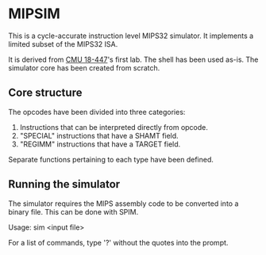 # MIPSIM

This is a cycle-accurate instruction level MIPS32 simulator. It implements a limited subset of the MIPS32 ISA.

It is derived from [CMU 18-447][course_link]'s first lab. The shell has been used as-is. The simulator core has been created from scratch.

## Core structure

The opcodes have been divided into three categories:

1. Instructions that can be interpreted directly from opcode.
2. "SPECIAL" instructions that have a SHAMT field.
3. "REGIMM" instructions that have a TARGET field.

Separate functions pertaining to each type have been defined.

## Running the simulator

The simulator requires the MIPS assembly code to be converted into a binary file. This can be done with SPIM.

Usage: sim \<input file\>

For a list of commands, type '?' without the quotes into the prompt.

[course_link]: https://www.ece.cmu.edu/~ece447/s15/doku.php?id=start